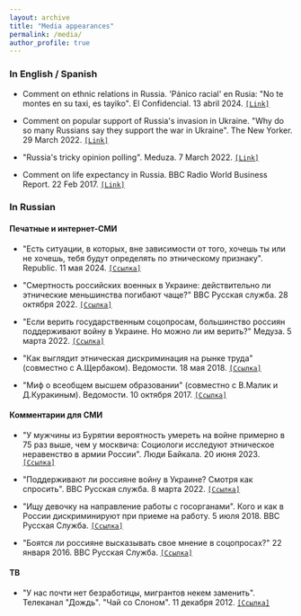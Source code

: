 ```yaml
---
layout: archive
title: "Media appearances"
permalink: /media/
author_profile: true
---
```


### In English / Spanish

* Comment on ethnic relations in Russia. 'Pánico racial' en Rusia: "No te montes en su taxi, es tayiko". El Confidencial. 13 abril 2024.
[`[Link]`](https://www.elconfidencial.com/mundo/2024-04-13/panico-racial-rusia-migrantes-asia-tayikistan_3865549/)

* Comment on popular support of Russia's invasion in Ukraine. "Why do so many Russians say they support the war in Ukraine". The New Yorker. 29 March 2022. [`[Link]`](https://www.newyorker.com/news/news-desk/why-do-so-many-russians-say-they-support-the-war-in-ukraine)

* "Russia's tricky opinion polling". Meduza. 7 March 2022. [`[Link]`](https://meduza.io/en/feature/2022/03/07/russia-s-tricky-opinion-polling)

* Comment on life expectancy in Russia. BBC Radio World Business Report. 22 Feb 2017. [`[Link]`](https://www.bbc.co.uk/programmes/p04tqphc)

### In Russian

#### Печатные и интернет-СМИ

* "Есть ситуации, в которых, вне зависимости от того, хочешь ты или не хочешь, тебя будут определять по этническому признаку". Republic. 11 мая 2024. [`[Ссылка]`](https://republic.ru/posts/112397)

* "Смертность российских военных в Украине: действительно ли этнические меньшинства погибают чаще?" BBC Русская служба. 28 октября 2022.
[`[Ссылка]`](https://www.bbc.com/russian/features-63416259)

* "Если верить государственным соцопросам, большинство россиян поддерживают войну в Украине. Но можно ли им верить?" Медуза. 5 марта 2022. [`[Ссылка]`](https://meduza.io/feature/2022/03/05/esli-verit-gosudarstvennym-sotsoprosam-bolshinstvo-rossiyan-podderzhivayut-voynu-v-ukraine-no-mozhno-li-im-verit)

* "Как выглядит этническая дискриминация на рынке труда" (совместно с А.Щербаком). Ведомости. 18 мая 2018. [`[Ссылка]`](https://www.vedomosti.ru/opinion/articles/2018/05/18/769904-etnicheskaya-diskriminatsiya)

* "Миф о всеобщем высшем образовании" (совместно с В.Малик и Д.Куракиным). Ведомости. 10 октября 2017. [`[Ссылка]`](https://www.vedomosti.ru/opinion/articles/2017/10/10/737202-mif-o-vseobschem-visshem)

#### Комментарии для СМИ

* "У мужчины из Бурятии вероятность умереть на войне примерно в 75 раз выше, чем у москвича: Социологи исследуют этническое неравенство в армии России". Люди Байкала. 20 июня 2023. [`[Ссылка]`](https://baikal-journal.ru/2023/06/20/u-muzhchiny-iz-buryatii-veroyatnost-umeret-na-vojne-primerno-v-75-raz-vyshe-chem-u-moskvicha/)

* "Поддерживают ли россияне войну в Украине? Смотря как спросить". BBC Русская служба. 8 марта 2022. [`[Ссылка]`](https://www.bbc.com/russian/news-60662712)

* "Ищу девочку на направление работы с госорганами". Кого и как в России дискриминируют при приеме на работу. 5 июля 2018. BBC Русская Служба. [`[Ссылка]`](https://www.bbc.com/russian/features-44727766)

* "Боятся ли россияне высказывать свое мнение в соцопросах?" 22 января 2016. BBC Русская Служба. [`[Ссылка]`](https://www.bbc.com/russian/society/2016/01/160122_qd_russia_polls_fear)

#### ТВ

* "У нас почти нет безработицы, мигрантов некем заменить". Телеканал "Дождь". "Чай со Слоном". 11 декабря 2012. [`[Ссылка]`](https://tvrain.ru/teleshow/tea_with_an_elephant/u_nas_pochti_net_bezrabotitsy_migrantov_nekem_zamenit-334065/)


